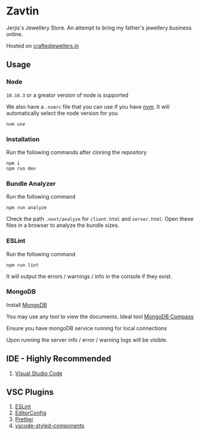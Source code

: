 # Zavtin

Jerjis's Jewellery Store. An attempt to bring my father's jewellery business online.

Hosted on [craftedjewellers.in](https://craftedjewellers.in/)

## Usage

### Node

`10.16.3` or a greator version of node is supported

We also have a `.nvmrc` file that you can use if you have [nvm](https://github.com/nvm-sh/nvm). It will automatically select the node version for you

```Node
nvm use
```

### Installation

Run the following commands after cloning the repository

```Node
npm i
npm run dev
```

### Bundle Analyzer

Run the following command

```Node
npm run analyze
```

Check the path `.next/analyze` for `client.html` and `server.html`. Open these files in a browser to analyze the bundle sizes.

### ESLint

Run the following command

```Node
npm run lint
```

It will output the errors / warnings / info in the console if they exist.

### MongoDB

Install [MongoDB](https://www.mongodb.com/)

You may use any tool to view the documents.
Ideal tool [MongoDB Compass](https://www.mongodb.com/products/compass)

Ensure you have mongoDB service running for local connections

Upon running the server info / error / warning logs will be visible.

## IDE - Highly Recommended

1. [Visual Studio Code](https://code.visualstudio.com/)

## VSC Plugins

1. [ESLint](https://marketplace.visualstudio.com/items?itemName=dbaeumer.vscode-eslint)
2. [EditorConfig](https://marketplace.visualstudio.com/items?itemName=EditorConfig.EditorConfig)
3. [Prettier](https://marketplace.visualstudio.com/items?itemName=esbenp.prettier-vscode)
4. [vscode-styled-components](https://marketplace.visualstudio.com/items?itemName=jpoissonnier.vscode-styled-components)
